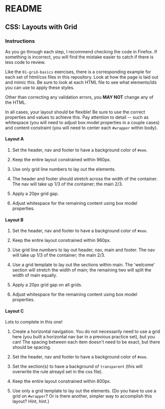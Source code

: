 # README

## CSS: Layouts with Grid

### Instructions

As you go through each step, I recommend checking the code in Firefox. If something is incorrect, you will find the mistake easier to catch if there is less code to review.

Like the `01-grid-basics` exercises, there is a corresponding example for each set of html/css files in this repository. Look at how the page is laid out and mimic this. Be sure to look at each HTML file to see what elements/ids you can use to apply these styles.

Other than correcting any validation errors, you **MAY NOT** change any of the HTML.

In all cases, your layout should be flexible! Be sure to use the correct properties and values to achieve this. Pay attention to detail -- such as whitespace (you will need to adjust box model properties in a couple cases) and content constraint (you will need to center each `#wrapper` within body).


#### Layout A

1. Set the header, nav and footer to have a background color of `#eee`.

2. Keep the entire layout constrained within 960px.

3. Use only grid line numbers to lay out the elements.

4. The header and footer should stretch across the width of the container. The nav will take up 1/3 of the container; the main 2/3.

5. Apply a 20px grid gap.

6. Adjust whitespace for the remaining content using box model properties.


#### Layout B

1. Set the header, nav and footer to have a background color of `#eee`.

2. Keep the entire layout constrained within 960px.

3. Use grid line numbers to lay out header, nav, main and footer. The nav will take up 1/3 of the container; the main 2/3.

4. Use a grid template to lay out the sections within main. The 'welcome' section will stretch the width of main; the remaining two will split the width of main equally.

5. Apply a 20px grid gap on all grids.

6. Adjust whitespace for the remaining content using box model properties.


#### Layout C

Lots to complete in this one!

1. Create a horizontal navigation. You do not necessarily need to use a grid here (you built a horizontal nav bar in a previous practice set), but you can! The spacing between each item doesn't need to be exact, but there should be spacing.

2. Set the header, nav and footer to have a background color of `#eee`.

3. Set the section(s) to have a background of `transparent` (this will overwrite the rule alreayd set in the css file).

4. Keep the entire layout constrained within 800px.

5. Use only a grid template to lay out the elements. (Do you have to use a grid on `#wrapper`? Or is there another, simpler way to accomplish this layout? Hint, hint.)
